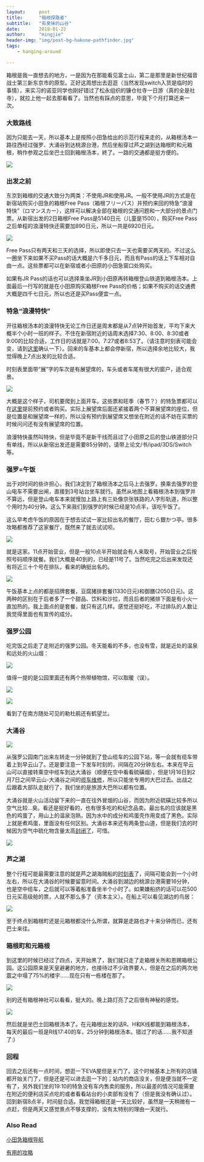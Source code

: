 ```yaml
---
layout:     post
title:      "箱根探路者"
subtitle:   "有臭味的山谷"
date:       2018-01-22
author:     "mingjie"
header-img: "img/post-bg-hakone-pathfinder.jpg"
tags:
    - hanging-around

---
```


箱根是我一直想去的地方，一是因为在那能看见富士山，第二是那里是新世纪福音战士第三新东京市的原型。正好这周想出去逛逛（当然发现switch入货是临时的事情），来实习的诺亚同学也刚好错过了松永组织的镰仓社寺一日游（真的全是社寺），就拉上他一起去那看看了。当然也有踩点的意思，毕竟下个月打算还来一次。

### 大致路线

因为只能去一天，所以基本上是按照小田急给出的示范行程来走的，从箱根汤本一路往西经过强罗、大涌谷到达桃源台港，然后坐船穿过芦之湖到达箱根町和元箱根，稍作参观之后坐巴士回到箱根汤本，終了。一路的交通都是挺方便的。

![](/img/in-post/post-hakone-pathfinder/hakone-route.gif)

### 出发之前

东京到箱根的交通大致分为两类：不使用JR和使用JR。一般不使用JR的方式是在新宿站购买小田急的箱根Free Pass（箱根フリーパス）并预约来回的特急“浪漫特快”（ロマンスカー），这样可以解决全部在箱根的交通问题和一大部分的景点门票。从新宿出发的2日箱根Free Pass是5140日元（儿童是1500），购买Free Pass之后单程的浪漫特快还需要加890日元，所以一共是6920日元。

![](/img/in-post/post-hakone-pathfinder/freepass-price.png)

Free Pass只有两天和三天的选择，所以即使只去一天也需要买两天的。不过这么一圈坐下来如果不买Pass的话大概是六千多日元，而且有Pass的话上下车相对自由一点。这些票都可以在新宿或者小田原的小田急窗口处购买。

如果有JR Pass的话也可以选择乘坐JR到小田原再转箱根登山铁道到箱根汤本。上面最后一行写的就是在小田原购买箱根Free Pass的价格；如果不购买的话交通费大概是四千七日元，所以也还是买Pass便宜一点。

### 特急“浪漫特快”

开往箱根汤本的浪漫特快无论工作日还是周末都是从7点钟开始首发，平均下来大概半个小时一班的样子。不住在新宿附近的话周末选择7:30、8:00、8:30或者9:00的比较合适，工作日的话就是7:00、7:27或者8:53了。（请注意时刻表可能会变，请到[这里](http://www.odakyu.jp/romancecar/timetable/weekday/)确认一下）。回来的车基本上都会停新宿，所以选择余地比较大，我觉得晚上7点出发的比较合适。

时刻表里面带“展”字的车次是有展望席的，车头或者车尾有很大的窗户，适合观景。

![](/img/in-post/post-hakone-pathfinder/view-seat.jpg)

大概是这个样子，司机要爬到上面开车。这些票和旺季（春节？）的特急票都可以在[这里](https://www.web-odakyu.com/e-romancecar/)提前预约或者购买。实际上展望席后面还紧接着两个不算展望席的座位，但是位置是和展望席一样的，所以没有预约到展望席又想坐在附近的话不妨在买票的时候问问还有没有展望席的位置。

浪漫特快虽然叫特快，但是毕竟不是新干线而且过了小田原之后的登山铁道部分只有单线，所以从新宿出发还是需要85分钟的，请带上论文/书/ipad/3DS/Switch等。

### 强罗=午饭

出于对时间的些许担心，我们决定到了箱根汤本之后马上去强罗。换乘去强罗的登山电车不需要出闸，直接到3号站台坐车就行。虽然从地图上看箱根汤本到强罗并不算远，但是登山电车本来就慢加上路上有三处像京张铁路的人字形轨道，所以整个用时为40分钟。这么下来我们到强罗的时候已经是10点半，该吃午饭了。

这么早考虑午饭的原因在于想去试试一家比较出名的餐厅，田むら銀かつ亭。很多攻略都推荐了这家餐厅，既然来了就去试试呗。

![](/img/in-post/post-hakone-pathfinder/resturant.jpg)

就是这家。11点开始营业，但是一般10点半开始就会有人来取号，开始营业之后按照号码顺序就餐。我们大概是40到的，已经是11号了。当然吃完之后出来发现还有将近三十个号在排队，看来的确挺出名的。

![](/img/in-post/post-hakone-pathfinder/lunch.jpg)

午饭基本上点的都是招牌套餐，豆腐猪排套餐(1330日元)和御膳(2050日元)。这两种的区别在于后者多了一个甜品、饮料和沙拉，而且后者的猪排下面是有小火一直加热的。我上面点的是套餐，就只有这几样。感觉还挺好吃，不过排队的人数让我觉得里面也有宣传的成分。

### 强罗公园

吃完饭之后走了走附近的强罗公园。冬天能看的不多，也没有雪，就是近处的温泉和远处的火山烟：

![](/img/in-post/post-hakone-pathfinder/gora-park.jpg)

值得一提的是公园里面还有两个热带植物馆，可以取暖（误）。

![](/img/in-post/post-hakone-pathfinder/park-flower1.jpg)

![](/img/in-post/post-hakone-pathfinder/park-flower2.jpg)

看到了在南方随处可见的勒杜鹃还有鹤望兰。

### 大涌谷

![](/img/in-post/post-hakone-pathfinder/cable-car.jpg)

从强罗公园南门出来左转走一分钟就到了登山缆车的公园下站，等一会就有缆车带着上到早云山了。还是要注意一下发车时刻的，间隔在20分钟左右。本来在早云山可以直接转乘空中缆车到达大涌谷（顺便在空中看看硫磺烟），但是1月16日到2月7日之间早云山-大涌谷之间的[缆车维修](http://www.hakoneropeway.co.jp/info_img/255_pdf.pdf)，所以只能坐专用的大巴过去。出战之后跟着大部队走就行了，我们坐的是旅游大巴所以都有位置。

大涌谷就是火山活动留下来的一直在往外冒烟的山谷，而因为附近硫磺比较多所以空气比较...臭。看还是挺好看的，也有很多吃的和纪念品卖。最出名的应该就是黑色的鸡蛋了，用山上的温泉泡熟，因为水中的成分和鸡蛋壳作用变成了黑色。实际上就是煮鸡蛋，里面没有任何区别。大涌谷本来还有两条登山道，但是我们去的时候因为空气中硫化物含量太高[封闭了](http://www.hakoneropeway.co.jp/ohwakudani/)，可惜。

![](/img/in-post/post-hakone-pathfinder/owakudani.jpg)

### 芦之湖

整个行程可能最需要注意的就是芦之湖海贼船的[时刻表](https://www.hakone-kankosen.co.jp/timesheet/)了，间隔可能会到一个小时左右，所以在大涌谷的时候要留意时间。大涌谷到湖边的桃源台港需要16分钟，也是空中缆车，之后就可以等着船准备坐半个小时了。如果嫌船挤的话可以花500日元买高级舱的票，人就不那么多了（资本主义）。在船上可以看见湖边的鸟居：

![](/img/in-post/post-hakone-pathfinder/lake-tori.jpg)

至于终点到箱根町还是元箱根都没什么所谓，就算是走路也才十来分钟而已，还有巴士来往。

### 箱根町和元箱根

到这里的时候已经过了四点，天开始黑了，我们就只走了走箱根关所和恩赐箱根公园。这公园原来是天皇避暑的地方，也接待过不少政界要人，但是在之后的两次地震之中塌了75%的楼宇......现在只有一栋楼在那了。

![](/img/in-post/post-hakone-pathfinder/park-tree.jpg)

别的还有箱根神社可以看看，挺大的。晚上路灯亮了之后很有神秘的感觉。

![](/img/in-post/post-hakone-pathfinder/shrine.jpg)

然后就是坐巴士回箱根汤本了。在元箱根出发的话R、H和K线都能到箱根汤本，每天的最后一班是R线17:40的车，25分钟到箱根汤本。错过了的话......我不知道了:)

### 回程

回去之后还有一点时间，想逛一下EVA屋但是关门了。这个时候基本上所有的店铺都开始关门了，但是还是可以进去逛一下的；站内的商店没关，但是便当就不一定有了，另外我们坐的19:10的特急没有车内售卖的服务，所以最差的情况可能需要在附近的便利店买点吃的或者看看站台的小卖部有没有了（但是我没有确认过）。回到新宿8点半，时间挺合适。我觉得箱根还是一天比较好，虽然是一天稍微有一点赶，但是两天又感觉景点不够支撑的，没有太特别的理由一天就行。

### Also Read

[小田急箱根导航](http://www.hakonenavi.jp/cn/)

[有用的攻略](http://www.marshyfood.com/2015/06/2015.html)
